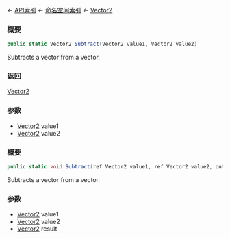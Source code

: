 ← [API索引](Api-Index) ← [命名空间索引](Namespace-Index) ← [Vector2](VRageMath.Vector2)

### 概要

```csharp
public static Vector2 Subtract(Vector2 value1, Vector2 value2)
```

Subtracts a vector from a vector.

### 返回

[Vector2](VRageMath.Vector2)

### 参数

* [Vector2](VRageMath.Vector2) value1
* [Vector2](VRageMath.Vector2) value2
### 概要

```csharp
public static void Subtract(ref Vector2 value1, ref Vector2 value2, out Vector2 result)
```

Subtracts a vector from a vector.

### 参数

* [Vector2](VRageMath.Vector2) value1
* [Vector2](VRageMath.Vector2) value2
* [Vector2](VRageMath.Vector2) result
